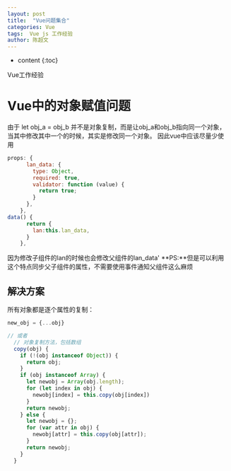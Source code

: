 ```yaml
---
layout: post
title:  "Vue问题集合"
categories: Vue
tags:  Vue js 工作经验
author: 陈超文
---
```


* content
{:toc}

Vue工作经验





# Vue中的对象赋值问题
由于 let obj_a = obj_b 并不是对象复制，而是让obj_a和obj_b指向同一个对象，当其中修改其中一个的时候，其实是修改同一个对象。
因此vue中应该尽量少使用
```javascript
props: {
      lan_data: {
        type: Object,
        required: true,
        validator: function (value) {
          return true;
        }
      },
    },
data() {
      return {
        lan:this.lan_data,
      }
    },
```
因为修改子组件的lan的时候也会修改父组件的lan_data'
**PS:**但是可以利用这个特点同步父子组件的属性，不需要使用事件通知父组件这么麻烦
## 解决方案
所有对象都是逐个属性的复制：
```javascript
new_obj = {...obj}

// 或者
  // 对象复制方法，包括数组
  copy(obj) {
    if (!(obj instanceof Object)) {
      return obj;
    }
    if (obj instanceof Array) {
      let newobj = Array(obj.length);
      for (let index in obj) {
        newobj[index] = this.copy(obj[index])
      }
      return newobj;
    } else {
      let newobj = {};
      for (var attr in obj) {
        newobj[attr] = this.copy(obj[attr]);
      }
      return newobj;
    }
  }
```
